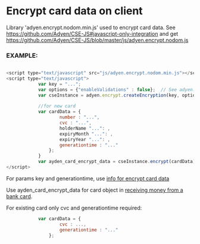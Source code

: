 # Encrypt card data on client

Library 'adyen.encrypt.nodom.min.js' used to encrypt card data.
See https://github.com/Adyen/CSE-JS#javascript-only-integration
and get https://github.com/Adyen/CSE-JS/blob/master/js/adyen.encrypt.nodom.js
### EXAMPLE:
``` javascript

<script type="text/javascript" src="js/adyen.encrypt.nodom.min.js"></script>
<script type="text/javascript">
            var key = "..."; 
            var options = {"enableValidations" : false};  // See adyen.encrypt.nodom.html for details
            var cseInstance = adyen.encrypt.createEncryption(key, options);
            
            //for new card
            var cardData = {
                    number : "...",
                    cvc : "...",
                    holderName "...": ,
                    expiryMonth "...": ,
                    expiryYear "...": ,
                    generationtime : "..."
                };
            }
            var ayden_card_encrypt_data = cseInstance.encrypt(cardData);
</script>
```
For params key and generationtime, use [info for encrypt card data](./infoforencryptcard.md)

Use ayden_card_encrypt_data for card object in [receiving money from a bank card](./externaltransactionfromcard.md).


For existing card only cvc and generationtime required:
``` javascript
            var cardData = {
                    cvc : ...,
                    generationtime : "..."
                };
```

